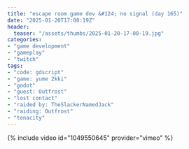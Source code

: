 ```yaml
---
title: "escape room game dev &#124; no signal (day 165)"
date: "2025-01-20T17:00:19Z"
header:
  teaser: "/assets/thumbs/2025-01-20-17-00-19.jpg"
categories:
- "game development"
- "gameplay"
- "twitch"
tags:
- "code: gdscript"
- "game: yume 2kki"
- "godot"
- "guest: Outfrost"
- "lost contact"
- "raided by: TheSlackerNamedJack"
- "raiding: Outfrost"
- "tenacity"
---
```

{% include video id="1049550645" provider="vimeo" %}
